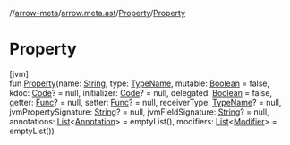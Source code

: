 //[arrow-meta](../../../index.md)/[arrow.meta.ast](../index.md)/[Property](index.md)/[Property](-property.md)

# Property

[jvm]\
fun [Property](-property.md)(name: [String](https://kotlinlang.org/api/latest/jvm/stdlib/kotlin/-string/index.html), type: [TypeName](../-type-name/index.md), mutable: [Boolean](https://kotlinlang.org/api/latest/jvm/stdlib/kotlin/-boolean/index.html) = false, kdoc: [Code](../-code/index.md)? = null, initializer: [Code](../-code/index.md)? = null, delegated: [Boolean](https://kotlinlang.org/api/latest/jvm/stdlib/kotlin/-boolean/index.html) = false, getter: [Func](../-func/index.md)? = null, setter: [Func](../-func/index.md)? = null, receiverType: [TypeName](../-type-name/index.md)? = null, jvmPropertySignature: [String](https://kotlinlang.org/api/latest/jvm/stdlib/kotlin/-string/index.html)? = null, jvmFieldSignature: [String](https://kotlinlang.org/api/latest/jvm/stdlib/kotlin/-string/index.html)? = null, annotations: [List](https://kotlinlang.org/api/latest/jvm/stdlib/kotlin.collections/-list/index.html)&lt;[Annotation](../-annotation/index.md)&gt; = emptyList(), modifiers: [List](https://kotlinlang.org/api/latest/jvm/stdlib/kotlin.collections/-list/index.html)&lt;[Modifier](../-modifier/index.md)&gt; = emptyList())
